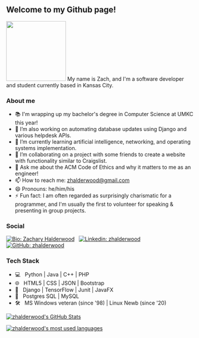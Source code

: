 ## Welcome to my Github page!
<img src="https://media.giphy.com/media/26xBukhJ0i8KXADYc/giphy.gif" width="160px">
My name is Zach, and I'm a software developer and student currently based in Kansas City. 

### About me

- 📚 I'm wrapping up my bachelor's degree in Computer Science at UMKC this year!
- 🔭 I’m also working on automating database updates using Django and various helpdesk APIs.
- 🌱 I’m currently learning artificial intelligence, networking, and operating systems implementation.
- 👯 I’m collaborating on a project with some friends to create a website with functionality similar to Craigslist.
- 💬 Ask me about the ACM Code of Ethics and why it matters to me as an engineer!
- 📫 How to reach me: zhalderwood@gmail.com
- 😄 Pronouns: he/him/his
- ⚡ Fun fact: I am often regarded as surprisingly charismatic for a programmer, and I'm usually the first to volunteer for speaking & presenting in group projects.

### Social
[![Bio: Zachary Halderwood](https://img.shields.io/static/v1?&style=for-the-badge&logo=firefox-browser&logoColor=white&label=umkc.edu&message=Biography&color=brightgreen)](http://z.web.umkc.edu/zjuvz6/) &nbsp;
[![Linkedin: zhalderwood](https://img.shields.io/badge/-zhalderwood-blue?style=for-the-badge&logo=Linkedin&logoColor=white&link=https://www.linkedin.com/in/zhalderwood/)](https://www.linkedin.com/in/zhalderwood/) &nbsp;
[![GitHub: zhalderwood](https://img.shields.io/github/followers/zhalderwood?label=follow&style=for-the-badge)](https://github.com/zhalderwood)

### Tech Stack
- 💻  &nbsp; Python | Java | C++ | PHP
- 🌐  &nbsp; HTML5 | CSS | JSON | Bootstrap
- 🧰  &nbsp; Django | TensorFlow | Junit | JavaFX
- 💾  &nbsp; Postgres SQL | MySQL
- 🛠️  &nbsp; MS Windows veteran (since '98) | Linux Newb (since '20)

[![zhalderwood's GitHub Stats](https://github-readme-stats.vercel.app/api?username=zhalderwood&show_icons=true&theme=calm)](https://github.com/zhalderwood)

[![zhalderwood's most used languages](https://github-readme-stats.vercel.app/api/top-langs/?username=zhalderwood&theme=calm)](https://github.com/zhalderwood)
